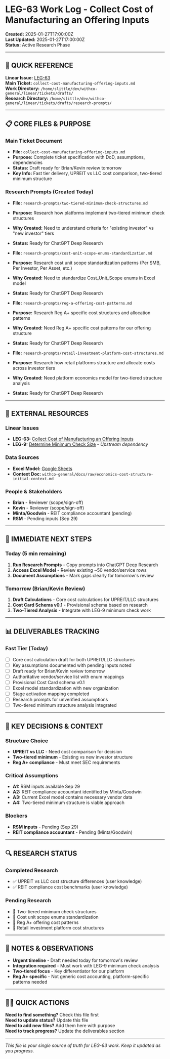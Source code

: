 # LEG-63 Work Log - Collect Cost of Manufacturing an Offering Inputs

**Created:** 2025-01-27T17:00:00Z  
**Last Updated:** 2025-01-27T17:00:00Z  
**Status:** Active Research Phase

---

## 🎯 **QUICK REFERENCE**

**Linear Issue:** [LEG-63](https://linear.app/withco/issue/LEG-63/collect-cost-of-manufacturing-an-offering-inputs)  
**Main Ticket:** `collect-cost-manufacturing-offering-inputs.md`  
**Work Directory:** `/home/slittle/dev/withco-general/linear/tickets/drafts/`  
**Research Directory:** `/home/slittle/dev/withco-general/linear/tickets/drafts/research-prompts/`

---

## 📋 **CORE FILES & PURPOSE**

### **Main Ticket Document**

- **File:** `collect-cost-manufacturing-offering-inputs.md`
- **Purpose:** Complete ticket specification with DoD, assumptions, dependencies
- **Status:** Draft ready for Brian/Kevin review tomorrow
- **Key Info:** Fast tier delivery, UPREIT vs LLC cost comparison, two-tiered minimum structure

### **Research Prompts (Created Today)**

- **File:** `research-prompts/two-tiered-minimum-check-structures.md`
- **Purpose:** Research how platforms implement two-tiered minimum check structures
- **Why Created:** Need to understand criteria for "existing investor" vs "new investor" tiers
- **Status:** Ready for ChatGPT Deep Research

- **File:** `research-prompts/cost-unit-scope-enums-standardization.md`
- **Purpose:** Research cost unit scope standardization patterns (Per SMB, Per Investor, Per Asset, etc.)
- **Why Created:** Need to standardize Cost_Unit_Scope enums in Excel model
- **Status:** Ready for ChatGPT Deep Research

- **File:** `research-prompts/reg-a-offering-cost-patterns.md`
- **Purpose:** Research Reg A+ specific cost structures and allocation patterns
- **Why Created:** Need Reg A+ specific cost patterns for our offering structure
- **Status:** Ready for ChatGPT Deep Research

- **File:** `research-prompts/retail-investment-platform-cost-structures.md`
- **Purpose:** Research how retail platforms structure and allocate costs across investor tiers
- **Why Created:** Need platform economics model for two-tiered structure analysis
- **Status:** Ready for ChatGPT Deep Research

---

## 🔗 **EXTERNAL RESOURCES**

### **Linear Issues**

- **LEG-63:** [Collect Cost of Manufacturing an Offering Inputs](https://linear.app/withco/issue/LEG-63/collect-cost-of-manufacturing-an-offering-inputs)
- **LEG-9:** [Determine Minimum Check Size](https://linear.app/withco/issue/LEG-9/determine-minimum-check-size) - _Upstream dependency_

### **Data Sources**

- **Excel Model:** [Google Sheets](https://docs.google.com/spreadsheets/d/195wUpk6d5dZS61sf5MbemVhean0FWf5YK3o6v8nctlE/edit?usp=drive_link)
- **Context Doc:** `withco-general/docs/raw/economics-cost-structure-initial-context.md`

### **People & Stakeholders**

- **Brian** - Reviewer (scope/sign-off)
- **Kevin** - Reviewer (scope/sign-off)
- **Minta/Goodwin** - REIT compliance accountant (pending)
- **RSM** - Pending inputs (Sep 29)

---

## 🚀 **IMMEDIATE NEXT STEPS**

### **Today (5 min remaining)**

1. **Run Research Prompts** - Copy prompts into ChatGPT Deep Research
2. **Access Excel Model** - Review existing ~50 vendor/service rows
3. **Document Assumptions** - Mark gaps clearly for tomorrow's review

### **Tomorrow (Brian/Kevin Review)**

1. **Draft Calculations** - Core cost calculations for UPREIT/LLC structures
2. **Cost Card Schema v0.1** - Provisional schema based on research
3. **Two-Tiered Analysis** - Integrate with LEG-9 minimum check work

---

## 📊 **DELIVERABLES TRACKING**

### **Fast Tier (Today)**

- [ ] Core cost calculation draft for both UPREIT/LLC structures
- [ ] Key assumptions documented with pending inputs noted
- [ ] Draft ready for Brian/Kevin review tomorrow
- [ ] Authoritative vendor/service list with enum mappings
- [ ] Provisional Cost Card schema v0.1
- [ ] Excel model standardization with new organization
- [ ] Stage activation mapping completed
- [ ] Research prompts for unverified assumptions
- [ ] Two-tiered minimum structure analysis integrated

---

## 🎯 **KEY DECISIONS & CONTEXT**

### **Structure Choice**

- **UPREIT vs LLC** - Need cost comparison for decision
- **Two-tiered minimum** - Existing vs new investor structure
- **Reg A+ compliance** - Must meet SEC requirements

### **Critical Assumptions**

- **A1:** RSM inputs available Sep 29
- **A2:** REIT compliance accountant identified by Minta/Goodwin
- **A3:** Current Excel model contains necessary vendor data
- **A4:** Two-tiered minimum structure is viable approach

### **Blockers**

- **RSM inputs** - Pending (Sep 29)
- **REIT compliance accountant** - Pending (Minta/Goodwin)

---

## 🔍 **RESEARCH STATUS**

### **Completed Research**

- ✅ UPREIT vs LLC cost structure differences (user knowledge)
- ✅ REIT compliance cost benchmarks (user knowledge)

### **Pending Research**

- 🔄 Two-tiered minimum check structures
- 🔄 Cost unit scope enums standardization
- 🔄 Reg A+ offering cost patterns
- 🔄 Retail investment platform cost structures

---

## 📝 **NOTES & OBSERVATIONS**

- **Urgent timeline** - Draft needed today for tomorrow's review
- **Integration required** - Must work with LEG-9 minimum check analysis
- **Two-tiered focus** - Key differentiator for our platform
- **Reg A+ specific** - Not generic cost accounting, platform-specific patterns needed

---

## 🏃‍♂️ **QUICK ACTIONS**

**Need to find something?** Check this file first  
**Need to update status?** Update this file  
**Need to add new files?** Add them here with purpose  
**Need to track progress?** Update the deliverables section

---

_This file is your single source of truth for LEG-63 work. Keep it updated as you progress._


